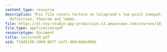 ```yaml
---
content_type: resource
description: This file covers lecture on talagrand's two-point inequality based on
  definition, theorem and lemma.
file: https://ol-ocw-studio-app-production.s3.amazonaws.com/courses/18-465-topics-in-statistics-statistical-learning-theory-spring-2007/719db13039b986f71a714b8c0dda996b_lecture29.pdf
file_type: application/pdf
resourcetype: Document
title: lecture29.pdf
uid: 719db130-39b9-86f7-1a71-4b8c0dda996b
---
```

